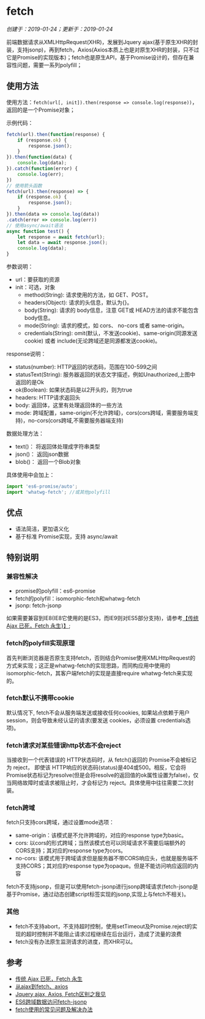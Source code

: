 # fetch

*创建于：2019-01-24；更新于：2019-01-24*

前端数据请求从XMLHttpRequest(XHR)，发展到Jquery ajax(基于原生XHR的封装，支持jsonp)，再到fetch，Axios(Axios本质上也是对原生XHR的封装，只不过它是Promise的实现版本)；fetch也是原生API，基于Promise设计的，但存在兼容性问题，需要一系列polyfill；

## 使用方法

使用方法：`fetch(url[, init]).then(response => console.log(response))`，返回的是一个Promise对象；

示例代码：
```javascript
fetch(url).then(function(response) {
    if (response.ok) {
        response.json();
    }
}).then(function(data) {
    console.log(data);
}).catch(function(error) {
    console.log(err);
})
// 使用箭头函数
fetch(url).then(response) => {
    if (response.ok) {
        response.json();
    }
}).then(data => console.log(data))
.catch(error => console.log(err))
// 使用async/await语法
async function test() {
    let response = await fetch(url);
    let data = await response.json();
    console.log(data);
}
```

参数说明：
- url：要获取的资源
- init：可选，对象
    - method(String): 请求使用的方法，如 GET、POST。
    - headers(Object): 请求的头信息，默认为{}。
    - body(String): 请求的 body信息，注意 GET或 HEAD方法的请求不能包含 body信息。
    - mode(String): 请求的模式，如 cors、 no-cors 或者 same-origin。
    - credentials(String): omit(默认，不发送cookie)、same-origin(同源发送cookie) 或者 include(无论跨域还是同源都发送cookie)。
    
response说明：
- status(number): HTTP返回的状态码，范围在100-599之间
- statusText(String): 服务器返回的状态文字描述，例如Unauthorized,上图中返回的是Ok
- ok(Boolean): 如果状态码是以2开头的，则为true
- headers:  HTTP请求返回头
- body:  返回体，这里有处理返回体的一些方法
- mode:  跨域配置，same-origin(不允许跨域)，cors(cors跨域，需要服务端支持)，no-cors(cors跨域,不需要服务器端支持)

数据处理方法：
- text()： 将返回体处理成字符串类型
- json()： 返回json数据
- blob()： 返回一个Blob对象

具体使用中会加上：
```javascript
import 'es6-promise/auto';
import 'whatwg-fetch'; //或其他polyfill
```

## 优点

- 语法简洁，更加语义化
- 基于标准 Promise实现，支持 async/await

## 特别说明

### 兼容性解决

- promise的polyfill：es6-promise
- fetch的polyfill：isomorphic-fetch和whatwg-fetch
- jsonp: fetch-jsonp

如果需要兼容到IE8(IE8它使用的是ES3，而IE9则对ES5部分支持)，请参考[【传统 Ajax 已死，Fetch 永生}】](https://github.com/camsong/blog/issues/2);

### fetch的polyfill实现原理

首先判断浏览器是否原生支持fetch，否则结合Promise使用XMLHttpRequest的方式来实现；这正是whatwg-fetch的实现思路，而同构应用中使用的isomorphic-fetch，其客户端fetch的实现是直接require whatwg-fetch来实现的。

### fetch默认不携带cookie

默认情况下, fetch不会从服务端发送或接收任何cookies, 如果站点依赖于用户 session，则会导致未经认证的请求(要发送 cookies，必须设置 credentials选项)。

### fetch请求对某些错误http状态不会reject

当接收到一个代表错误的 HTTP状态码时，从 fetch()返回的 Promise不会被标记为 reject， 即使该 HTTP响应的状态码(status)是404或500。相反，它会将 Promise状态标记为resolve(但是会将resolve的返回值的ok属性设置为false)，仅当网络故障时或请求被阻止时，才会标记为 reject。具体使用中往往需要二次封装。

### fetch跨域

fetch只支持cors跨域，通过设置mode选项：
- same-origin：该模式是不允许跨域的，对应的response type为basic。
- cors: 以cors的形式跨域；当然该模式也可以同域请求不需要后端额外的CORS支持；其对应的response type为cors。
- no-cors: 该模式用于跨域请求但是服务器不带CORS响应头，也就是服务端不支持CORS；其对应的response type为opaque。但是不能访问响应返回的内容

fetch不支持jsonp，但是可以使用fetch-jsonp进行jsonp跨域请求(fetch-jsonp是基于Promise，通过动态创建script标签实现的jsonp,实现上与fetch不相关)。

### 其他

- fetch不支持abort，不支持超时控制，使用setTimeout及Promise.reject的实现的超时控制并不能阻止请求过程继续在后台运行，造成了流量的浪费
- fetch没有办法原生监测请求的进度，而XHR可以。

## 参考

- [传统 Ajax 已死，Fetch 永生](https://github.com/camsong/blog/issues/2)
- [从ajax到fetch、axios](https://juejin.im/post/5acde23c5188255cb32e7e76)
- [Jquery ajax, Axios, Fetch区别之我见](https://segmentfault.com/a/1190000012836882)
- [ES6跨域数据访问fetch-jsonp](https://blog.csdn.net/liu942626/article/details/79317837)
- [fetch使用的常见问题及解决办法](https://www.cnblogs.com/huilixieqi/p/6494380.html)
